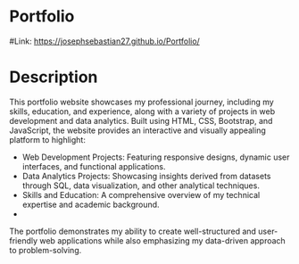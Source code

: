 # Portfolio
#Link: https://josephsebastian27.github.io/Portfolio/
# Description

This portfolio website showcases my professional journey, including my skills, education, and experience, along with a variety of projects in web development and data analytics. Built using HTML, CSS, Bootstrap, and JavaScript, the website provides an interactive and visually appealing platform to highlight:

- Web Development Projects: Featuring responsive designs, dynamic user interfaces, and functional applications.
- Data Analytics Projects: Showcasing insights derived from datasets through SQL, data visualization, and other analytical techniques.
- Skills and Education: A comprehensive overview of my technical expertise and academic background.
- 
The portfolio demonstrates my ability to create well-structured and user-friendly web applications while also emphasizing my data-driven approach to problem-solving.
